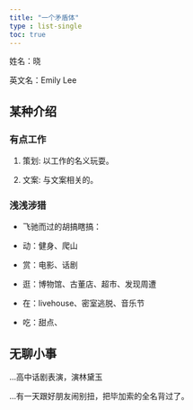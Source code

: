 ```yaml
---
title: "一个矛盾体"
type : list-single
toc: true
---
```

姓名：晓

英文名：Emily Lee

## 某种介绍

### 有点工作

1. 策划: 以工作的名义玩耍。 
  
2. 文案: 与文案相关的。 


### 浅浅涉猎

- 飞驰而过的胡搞瞎搞：

 - 动：健身、爬山
 - 赏：电影、话剧
 - 逛：博物馆、古董店、超市、发现周遭
 - 在：livehouse、密室逃脱、音乐节
 - 吃：甜点、

## 无聊小事

...高中话剧表演，演林黛玉

...有一天跟好朋友闹别扭，把毕加索的全名背过了。







